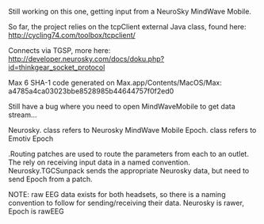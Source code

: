 Still working on this one, getting input from a NeuroSky MindWave Mobile.

So far, the project relies on the tcpClient external Java class, found here: http://cycling74.com/toolbox/tcpclient/

Connects via TGSP, more here: http://developer.neurosky.com/docs/doku.php?id=thinkgear_socket_protocol

Max 6 SHA-1 code generated on Max.app/Contents/MacOS/Max: a4785a4ca03023bbe8528985b44644757f0f2ed0

Still have a bug where you need to open MindWaveMobile to get data stream...

Neurosky. class refers to Neurosky MindWave Mobile
Epoch. class refers to Emotiv Epoch

.Routing patches are used to route the parameters from each to an outlet. The rely on receiving input data in a named convention. Neurosky.TGCSunpack sends the appropriate Neurosky data, but need to send Epoch from a patch.

NOTE: raw EEG data exists for both headsets, so there is a naming convention to follow for sending/receiving their data. Neurosky is rawer, Epoch is rawEEG

